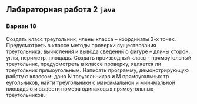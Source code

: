 ## Лабараторная работа 2 `java`  
### Вариан 18  
Создать класс треугольник, члены класса – координаты 3-х точек. Предусмотреть в классе методы проверки существования треугольника, вычисления и вывода сведений о фигуре – длины сторон, углы, периметр, площадь. Создать производный класс – прямоугольный треугольник, предусмотреть в классе проверку, является ли треугольник прямоугольным. Написать программу, демонстрирующую работу с классом: дано N треугольников и M прямоугольных тр
еугольников, найти треугольники с максимальной и минимальной площадью и вывести номера одинаковых прямоугольных треугольников.
